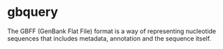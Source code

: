 # gbquery
The GBFF (GenBank Flat File) format is a way of representing nucleotide sequences that includes metadata, annotation and the sequence itself.
